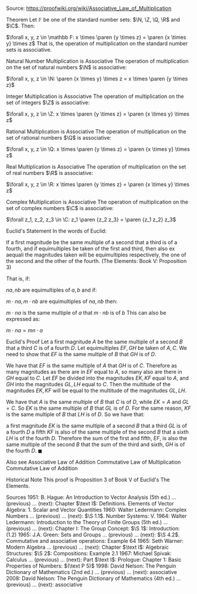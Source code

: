 # 

Source: https://proofwiki.org/wiki/Associative_Law_of_Multiplication



Theorem
Let $\mathbb F$ be one of the standard number sets: $\N, \Z, \Q, \R$ and $\C$.
Then:

$\forall x, y, z \in \mathbb F: x \times \paren {y \times z} = \paren {x \times y} \times z$
That is, the operation of multiplication on the standard number sets is associative.
 

Natural Number Multiplication is Associative
The operation of multiplication on the set of natural numbers $\N$ is associative:

$\forall x, y, z \in \N: \paren {x \times y} \times z = x \times \paren {y \times z}$
 

Integer Multiplication is Associative
The operation of multiplication on the set of integers $\Z$ is associative:

$\forall x, y, z \in \Z: x \times \paren {y \times z} = \paren {x \times y} \times z$
 

Rational Multiplication is Associative
The operation of multiplication on the set of rational numbers $\Q$ is associative:

$\forall x, y, z \in \Q: x \times \paren {y \times z} = \paren {x \times y} \times z$
 

Real Multiplication is Associative
The operation of multiplication on the set of real numbers $\R$ is associative:

$\forall x, y, z \in \R: x \times \paren {y \times z} = \paren {x \times y} \times z$
 

Complex Multiplication is Associative
The operation of multiplication on the set of complex numbers $\C$ is associative:

$\forall z_1, z_2, z_3 \in \C: z_1 \paren {z_2 z_3} = \paren {z_1 z_2} z_3$


Euclid's Statement
In the words of Euclid:

If a first magnitude be the same multiple of a second that a third is of a fourth, and if equimultiples be taken of the first and third, then also ex aequali the magnitudes taken will be equimultiples respectively, the one of the second and the other of the fourth.
(The Elements: Book $\text{V}$: Proposition $3$)

That is, if:

$n a, n b$ are equimultiples of $a, b$
and if:

$m \cdot n a, m \cdot nb$ are equimultiples of $n a, n b$
then:

$m \cdot n a$ is the same multiple of $a$ that $m \cdot n b$ is of $b$
This can also be expressed as:

$m \cdot n a = m n \cdot a$


Euclid's Proof
Let a first magnitude $A$ be the same multiple of a second $B$ that a third $C$ is of a fourth $D$.
Let equimultiples $EF, GH$ be taken of $A, C$.
We need to show that $EF$ is the same multiple of $B$ that $GH$ is of $D$.

We have that $EF$ is the same multiple of $A$ that $GH$ is of $C$.
Therefore as many magnitudes as there are in $EF$ equal to $A$, so many also are there in $GH$ equal to $C$.
Let $EF$ be divided into the magnitudes $EK, KF$ equal to $A$, and $GH$ into the magnitudes $GL, LH$ equal to $C$.
Then the multitude of the magnitudes $EK, KF$ will be equal to the multitude of the magnitudes $GL, LH$.


We have that $A$ is the same multiple of $B$ that $C$ is of $D$, while $EK = A$ and $GL = C$.
So $EK$ is the same multiple of $B$ that $GL$ is of $D$.
For the same reason, $KF$ is the same multiple of $B$ that $LH$ is of $D$.
So we have that:

a first magnitude $EK$ is the same multiple of a second $B$ that a third $GL$ is of a fourth $D$
a fifth $KF$ is also of the same multiple of the second $B$ that a sixth $LH$ is of the fourth $D$.
Therefore the sum of the first and fifth, $EF$, is also the same multiple of the second $B$ that the sum of the third and sixth, $GH$ is of the fourth $D$.
$\blacksquare$


Also see
Associative Law of Addition
Commutative Law of Multiplication
Commutative Law of Addition


Historical Note
This proof is Proposition $3$ of Book $\text{V}$ of Euclid's The Elements.


Sources
1951: B. Hague: An Introduction to Vector Analysis (5th ed.) ... (previous) ... (next): Chapter $\text I$: Definitions. Elements of Vector Algebra: $1$. Scalar and Vector Quantities
1960: Walter Ledermann: Complex Numbers ... (previous) ... (next): $\S 1.1$. Number Systems: $\text{V}.$
1964: Walter Ledermann: Introduction to the Theory of Finite Groups (5th ed.) ... (previous) ... (next): Chapter $\text {I}$: The Group Concept: $\S 1$: Introduction: $(1.2)$
1965: J.A. Green: Sets and Groups ... (previous) ... (next): $\S 4.2$. Commutative and associative operations: Example $64$
1965: Seth Warner: Modern Algebra ... (previous) ... (next): Chapter $\text I$: Algebraic Structures: $\S 2$: Compositions: Example $2.1$
1967: Michael Spivak: Calculus ... (previous) ... (next): Part $\text I$: Prologue: Chapter $1$: Basic Properties of Numbers: $(\text P 5)$
1998: David Nelson: The Penguin Dictionary of Mathematics (2nd ed.) ... (previous) ... (next): associative
2008: David Nelson: The Penguin Dictionary of Mathematics (4th ed.) ... (previous) ... (next): associative




